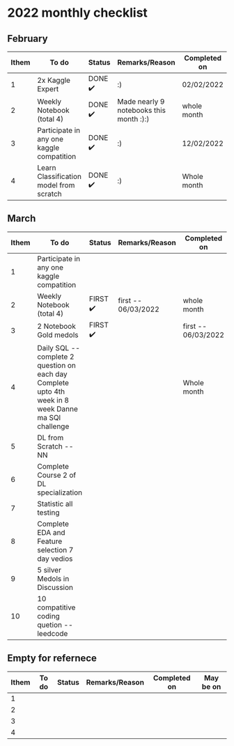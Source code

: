 # 2022 monthly checklist

## February

|    Ithem  |    To do    |    Status   |    Remarks/Reason    | Completed on  |
|-----------|-------------|-------------|----------------------|---------------|
|     1  | 2x Kaggle Expert  | DONE :heavy_check_mark:| :) | 02/02/2022 |
|     2  |  Weekly Notebook (total 4)  | DONE :heavy_check_mark:| Made nearly 9 notebooks this month :):) | whole month |
|     3  | Participate in any one kaggle compatition  | DONE :heavy_check_mark:| :) | 12/02/2022 |
|     4  | Learn Classification model from scratch  | DONE :heavy_check_mark:| :) | Whole month |


## March

|    Ithem  |    To do    |    Status   |    Remarks/Reason    | Completed on  | May be on |
|-----------|-------------|-------------|----------------------|---------------|-----------|
|     1  | Participate in any one kaggle compatition  | | | |3/4 th week
|     2  | Weekly Notebook (total 4)  |FIRST :heavy_check_mark: |first -- 06/03/2022  | whole month | Daily |
|     3  | 2 Notebook Gold medols  |FIRST :heavy_check_mark: | |first -- 06/03/2022 | Whole month |
|     4  | Daily SQL -- complete 2 question on each day <br> Complete upto 4th week in 8 week Danne ma SQl challenge  || | Whole month | Daily |
|     5  | DL from Scratch -- NN  | | |  | 1/2ed week|
|     6  | Complete Course 2 of DL specialization  | | |  | 1/2ed week |
|     7  | Statistic all testing   | | |  | 3/4 th week|
|     8  | Complete EDA and Feature selection 7 day vedios | | |  | 1/2 ed week |
|     9  | 5 silver Medols in Discussion  | | |  | Daily |
|    10  | 10 compatitive coding quetion -- leedcode  | | |  | When i get time|



## Empty for refernece

|    Ithem  |    To do    |    Status   |    Remarks/Reason    | Completed on  |May be on |
|-----------|-------------|-------------|----------------------|---------------|----------|
|     1  |   | | |  | |
|     2  |   | | |  | |
|     3  |   | | |  | |
|     4  |   | | |  | |
